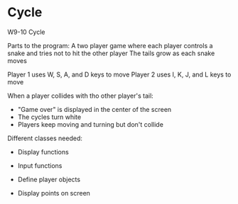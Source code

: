 # Cycle
W9-10 Cycle


Parts to the program:
A two player game where each player controls a snake and tries not to hit the other player
The tails grow as each snake moves

Player 1 uses W, S, A, and D keys to move
Player 2 uses I, K, J, and L keys to move

When a player collides with tho other player's tail:
* "Game over" is displayed in the center of the screen
* The cycles turn white
* Players keep moving and turning but don't collide



Different classes needed:
* Display functions
* Input functions
* Define player objects

* Display points on screen
